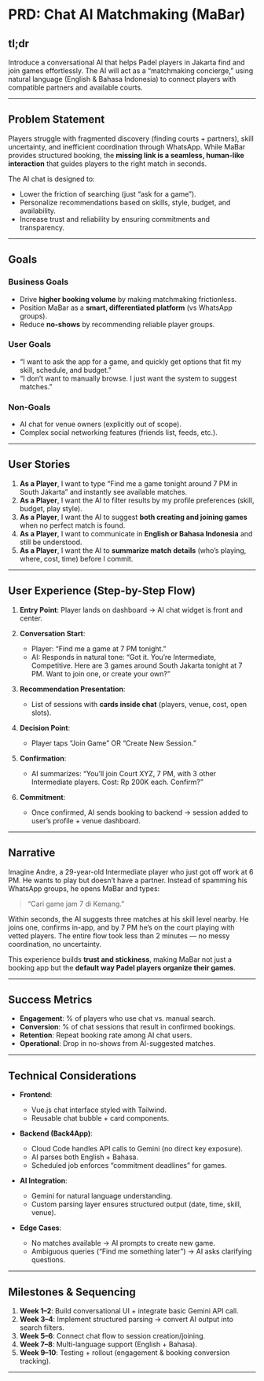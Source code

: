 # PRD: Chat AI Matchmaking (MaBar)

## tl;dr

Introduce a conversational AI that helps Padel players in Jakarta find and join games effortlessly. The AI will act as a “matchmaking concierge,” using natural language (English & Bahasa Indonesia) to connect players with compatible partners and available courts.

---

## Problem Statement

Players struggle with fragmented discovery (finding courts + partners), skill uncertainty, and inefficient coordination through WhatsApp. While MaBar provides structured booking, the **missing link is a seamless, human-like interaction** that guides players to the right match in seconds.

The AI chat is designed to:

* Lower the friction of searching (just “ask for a game”).
* Personalize recommendations based on skills, style, budget, and availability.
* Increase trust and reliability by ensuring commitments and transparency.

---

## Goals

### Business Goals

* Drive **higher booking volume** by making matchmaking frictionless.
* Position MaBar as a **smart, differentiated platform** (vs WhatsApp groups).
* Reduce **no-shows** by recommending reliable player groups.

### User Goals

* “I want to ask the app for a game, and quickly get options that fit my skill, schedule, and budget.”
* “I don’t want to manually browse. I just want the system to suggest matches.”

### Non-Goals

* AI chat for venue owners (explicitly out of scope).
* Complex social networking features (friends list, feeds, etc.).

---

## User Stories

1. **As a Player**, I want to type “Find me a game tonight around 7 PM in South Jakarta” and instantly see available matches.
2. **As a Player**, I want the AI to filter results by my profile preferences (skill, budget, play style).
3. **As a Player**, I want the AI to suggest **both creating and joining games** when no perfect match is found.
4. **As a Player**, I want to communicate in **English or Bahasa Indonesia** and still be understood.
5. **As a Player**, I want the AI to **summarize match details** (who’s playing, where, cost, time) before I commit.

---

## User Experience (Step-by-Step Flow)

1. **Entry Point**: Player lands on dashboard → AI chat widget is front and center.
2. **Conversation Start**:

   * Player: “Find me a game at 7 PM tonight.”
   * AI: Responds in natural tone: “Got it. You’re Intermediate, Competitive. Here are 3 games around South Jakarta tonight at 7 PM. Want to join one, or create your own?”
3. **Recommendation Presentation**:

   * List of sessions with **cards inside chat** (players, venue, cost, open slots).
4. **Decision Point**:

   * Player taps “Join Game” OR “Create New Session.”
5. **Confirmation**:

   * AI summarizes: “You’ll join Court XYZ, 7 PM, with 3 other Intermediate players. Cost: Rp 200K each. Confirm?”
6. **Commitment**:

   * Once confirmed, AI sends booking to backend → session added to user’s profile + venue dashboard.

---

## Narrative

Imagine Andre, a 29-year-old Intermediate player who just got off work at 6 PM. He wants to play but doesn’t have a partner. Instead of spamming his WhatsApp groups, he opens MaBar and types:

> “Cari game jam 7 di Kemang.”

Within seconds, the AI suggests three matches at his skill level nearby. He joins one, confirms in-app, and by 7 PM he’s on the court playing with vetted players. The entire flow took less than 2 minutes — no messy coordination, no uncertainty.

This experience builds **trust and stickiness**, making MaBar not just a booking app but the **default way Padel players organize their games**.

---

## Success Metrics

* **Engagement**: % of players who use chat vs. manual search.
* **Conversion**: % of chat sessions that result in confirmed bookings.
* **Retention**: Repeat booking rate among AI chat users.
* **Operational**: Drop in no-shows from AI-suggested matches.

---

## Technical Considerations

* **Frontend**:

  * Vue.js chat interface styled with Tailwind.
  * Reusable chat bubble + card components.
* **Backend (Back4App)**:

  * Cloud Code handles API calls to Gemini (no direct key exposure).
  * AI parses both English + Bahasa.
  * Scheduled job enforces “commitment deadlines” for games.
* **AI Integration**:

  * Gemini for natural language understanding.
  * Custom parsing layer ensures structured output (date, time, skill, venue).
* **Edge Cases**:

  * No matches available → AI prompts to create new game.
  * Ambiguous queries (“Find me something later”) → AI asks clarifying questions.

---

## Milestones & Sequencing

1. **Week 1–2**: Build conversational UI + integrate basic Gemini API call.
2. **Week 3–4**: Implement structured parsing → convert AI output into search filters.
3. **Week 5–6**: Connect chat flow to session creation/joining.
4. **Week 7–8**: Multi-language support (English + Bahasa).
5. **Week 9–10**: Testing + rollout (engagement & booking conversion tracking).

---

